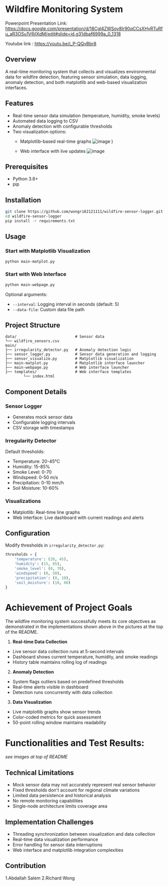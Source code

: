 # Wildfire Monitoring System
Powerpoint Presentation Link: https://docs.google.com/presentation/d/18Cgl4ZWSoy8Ir90qCCsXHyRTuRfu_aR3OSu1V6jIXdM/edit#slide=id.g31dbaf6999a_0_1318

Youtube link : https://youtu.be/i_P-QQyBbr8

## Overview

A real-time monitoring system that collects and visualizes environmental data for wildfire detection, featuring sensor simulation, data logging, anomaly detection, and both matplotlib and web-based visualization interfaces.

## Features

- Real-time sensor data simulation (temperature, humidity, smoke levels)
- Automated data logging to CSV
- Anomaly detection with configurable thresholds
- Two visualization options:
  - Matplotlib-based real-time graphs
    ![image](https://github.com/user-attachments/assets/c48fb4f2-7614-4108-9774-0972a05fb52e)
)

  - Web interface with live updates
    ![image](https://github.com/user-attachments/assets/e2376d77-3481-4e9d-9d6b-31a3ceef0984)



## Prerequisites

- Python 3.8+
- pip

## Installation

```bash
git clone https://github.com/wongri62121111/wildfire-sensor-logger.git
cd wildfire-sensor-logger
pip install -r requirements.txt
```

## Usage

### Start with Matplotlib Visualization
```bash
python main-matplot.py
```

### Start with Web Interface
```bash
python main-webpage.py
```

Optional arguments:
- `--interval`: Logging interval in seconds (default: 5)
- `--data-file`: Custom data file path

## Project Structure

```
data/                          # Sensor data 
└── wildfire_sensors.csv
main/
├── irregularity_detector.py   # Anomaly detection logic
├── sensor_logger.py           # Sensor data generation and logging
├── sensor_visualize.py        # Matplotlib visualization
├── main-matplot.py            # Matplotlib interface launcher
├── main-webpage.py            # Web interface launcher
├── templates/                 # Web interface templates
        └── index.html
```

## Component Details

### Sensor Logger
- Generates mock sensor data
- Configurable logging intervals
- CSV storage with timestamps

### Irregularity Detector
Default thresholds:
- Temperature: 20-45°C
- Humidity: 15-85%
- Smoke Level: 0-70
- Windspeed: 0-50 m/s
- Precipitation: 0-10 mm/h
- Soil Moisture: 10-60%

### Visualizations
- Matplotlib: Real-time line graphs
- Web Interface: Live dashboard with current readings and alerts

## Configuration

Modify thresholds in `irregularity_detector.py`:
```python
thresholds = {
    'temperature': (20, 45),
    'humidity': (15, 85),
    'smoke_level': (0, 70),
    'windspeed': (0, 50),    
    'precipitation': (0, 10),
    'soil_moisture': (10, 60)
}
```
# Achievement of Project Goals

The wildfire monitoring system successfully meets its core objectives as demonstrated in the implementations shown above in the pictures at the top of the README.

1. **Real-time Data Collection**
- Live sensor data collection runs at 5-second intervals
- Dashboard shows current temperature, humidity, and smoke readings 
- History table maintains rolling log of readings 

2. **Anomaly Detection**
- System flags outliers based on predefined thresholds
- Real-time alerts visible in dashboard 
- Detection runs concurrently with data collection

3. **Data Visualization**
- Live matplotlib graphs show sensor trends 
- Color-coded metrics for quick assessment
- 50-point rolling window maintains readability

# Functionalities and Test Results:
*see images at top of README*

## Technical Limitations
- Mock sensor data may not accurately represent real sensor behavior
- Fixed thresholds don't account for regional climate variations
- Limited data persistence and historical analysis
- No remote monitoring capabilities
- Single-node architecture limits coverage area

## Implementation Challenges
- Threading synchronization between visualization and data collection
- Real-time data visualization performance
- Error handling for sensor data interruptions
- Web interface and matplotlib integration complexities



## Contribution
1.Abdallah Salem
2.Richard Wong

